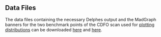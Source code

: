 ## Data Files


The data files containing the necessary Delphes output and the MadGraph banners for the two benchmark points of the CDFO scan used for
[plotting distributions](../plotting/distributions) can be downloaded [here](https://cernbox.cern.ch/s/7L6tjQ2FH1C8dIC) and [here](https://cernbox.cern.ch/s/jT3gjngn3oG58P0).
